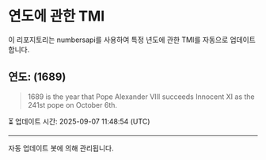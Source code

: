 
# 연도에 관한 TMI

이 리포지토리는 numbersapi를 사용하여 특정 년도에 관한 TMI를 자동으로 업데이트합니다.

## 연도: (1689)
> 1689 is the year that Pope Alexander VIII succeeds Innocent XI as the 241st pope on October 6th.

⏳ 업데이트 시간: 2025-09-07 11:48:54 (UTC)

---
자동 업데이트 봇에 의해 관리됩니다.
